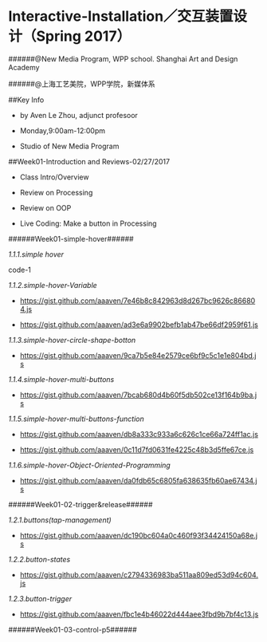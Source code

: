# **Interactive-Installation／交互装置设计（Spring 2017**）
######@New Media Program, WPP school. Shanghai Art and Design Academy

######@上海工艺美院，WPP学院，新媒体系

##Key Info
- by Aven Le Zhou, adjunct profesoor

- Monday,9:00am-12:00pm

- Studio of New Media Program

##Week01-Introduction and Reviews-02/27/2017

- Class Intro/Overview

- Review on Processing

- Review on OOP

- Live Coding: Make a button in Processing

######Week01-simple-hover######

*1.1.1.simple hover*

code-1

*1.1.2.simple-hover-Variable*

- https://gist.github.com/aaaven/7e46b8c842963d8d267bc9626c866804.js

- https://gist.github.com/aaaven/ad3e6a9902befb1ab47be66df2959f61.js

*1.1.3.simple-hover-circle-shape-botton*

- https://gist.github.com/aaaven/9ca7b5e84e2579ce6bf9c5c1e1e804bd.js

*1.1.4.simple-hover-multi-buttons*

- https://gist.github.com/aaaven/7bcab680d4b60f5db502ce13f164b9ba.js

*1.1.5.simple-hover-multi-buttons-function*

- https://gist.github.com/aaaven/db8a333c933a6c626c1ce66a724ff1ac.js

- https://gist.github.com/aaaven/0c11d7fd0631fe4225c48b3d5ffe67ce.js

*1.1.6.simple-hover-Object-Oriented-Programming*

- https://gist.github.com/aaaven/da0fdb65c6805fa638635fb60ae67434.js

######Week01-02-trigger&release######

*1.2.1.buttons(tap-management)*

- https://gist.github.com/aaaven/dc190bc604a0c460f93f34424150a68e.js

*1.2.2.button-states*

- https://gist.github.com/aaaven/c2794336983ba511aa809ed53d94c604.js

*1.2.3.button-trigger*

- https://gist.github.com/aaaven/fbc1e4b46022d444aee3fbd9b7bf4c13.js

######Week01-03-control-p5######


